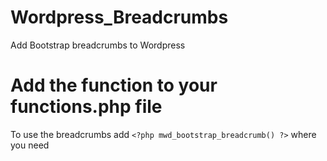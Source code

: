 # Wordpress_Breadcrumbs
Add Bootstrap breadcrumbs to Wordpress

# Add the function to your functions.php file 

To use the breadcrumbs add ```<?php mwd_bootstrap_breadcrumb() ?>``` where you need

